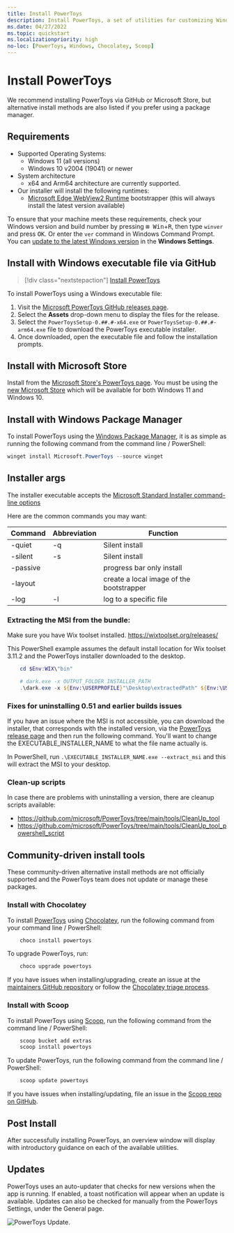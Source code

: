 ```yaml
---
title: Install PowerToys
description: Install PowerToys, a set of utilities for customizing Windows, using an executable file or package manager (WinGet, Chocolatey, Scoop).
ms.date: 04/27/2022
ms.topic: quickstart
ms.localizationpriority: high
no-loc: [PowerToys, Windows, Chocolatey, Scoop]
---
```


# Install PowerToys

We recommend installing PowerToys via GitHub or Microsoft Store, but alternative install methods are also listed if you prefer using a package manager.

## Requirements

- Supported Operating Systems:
  - Windows 11 (all versions)
  - Windows 10 v2004 (19041) or newer
- System architecture
  - x64 and Arm64 architecture are currently supported.
- Our installer will install the following runtimes:
  - [Microsoft Edge WebView2 Runtime](https://go.microsoft.com/fwlink/p/?LinkId=2124703) bootstrapper (this will always install the latest version available)

To ensure that your machine meets these requirements, check your Windows version and build number by pressing <kbd>⊞ Win</kbd>+<kbd>R</kbd>, then type `winver` and press <kbd>OK</kbd>. Or enter the `ver` command in Windows Command Prompt. You can [update to the latest Windows version](ms-settings:windowsupdate) in the **Windows Settings**.

## Install with Windows executable file via GitHub

> [!div class="nextstepaction"]
> [Install PowerToys](https://aka.ms/installpowertoys)

To install PowerToys using a Windows executable file:

1. Visit the [Microsoft PowerToys GitHub releases page](https://aka.ms/installpowertoys).
2. Select the **Assets** drop-down menu to display the files for the release.
3. Select the `PowerToysSetup-0.##.#-x64.exe` or `PowerToysSetup-0.##.#-arm64.exe` file to download the PowerToys executable installer.
4. Once downloaded, open the executable file and follow the installation prompts.

## Install with Microsoft Store

Install from the [Microsoft Store's PowerToys page](https://aka.ms/getPowertoys). You must be using the [new Microsoft Store](https://blogs.windows.com/windowsExperience/2021/06/24/building-a-new-open-microsoft-store-on-windows-11/) which will be available for both Windows 11 and Windows 10.

## Install with Windows Package Manager

To install PowerToys using the [Windows Package Manager](../package-manager/winget/index.md), it is as simple as running the following command from the command line / PowerShell:

```powershell
winget install Microsoft.PowerToys --source winget
```

## Installer args

The installer executable accepts the [Microsoft Standard Installer command-line options](/windows/win32/msi/standard-installer-command-line-options)

Here are the common commands you may want:

| Command  | Abbreviation | Function     |
|----------|--------------| ------------ |
| -quiet   | -q           | Silent install |
| -silent  | -s           | Silent install |
| -passive |              | progress bar only install |
| -layout  |              | create a local image of the bootstrapper |
| -log     | -l           | log to a specific file |

### Extracting the MSI from the bundle:

Make sure you have Wix toolset installed. https://wixtoolset.org/releases/

This PowerShell example assumes the default install location for Wix toolset 3.11.2 and the PowerToys installer downloaded to the desktop.

```powershell
	cd $Env:WIX\"bin"

	# dark.exe -x OUTPUT_FOLDER INSTALLER_PATH
	.\dark.exe -x ${Env:\USERPROFILE}"\Desktop\extractedPath" ${Env:\USERPROFILE}"\Desktop\PowerToysSetup-0.53.0-x64.exe"
```

### Fixes for uninstalling 0.51 and earlier builds issues

If you have an issue where the MSI is not accessible, you can download the installer, that corresponds with the installed version, via the [PowerToys release page](https://github.com/microsoft/PowerToys/releases) and then run the following command. You'll want to change the EXECUTABLE_INSTALLER_NAME to what the file name actually is.

In PowerShell, run `.\EXECUTABLE_INSTALLER_NAME.exe --extract_msi` and this will extract the MSI to your desktop.

### Clean-up scripts

In case there are problems with uninstalling a version, there are cleanup scripts available:

- https://github.com/microsoft/PowerToys/tree/main/tools/CleanUp_tool
- https://github.com/microsoft/PowerToys/tree/main/tools/CleanUp_tool_powershell_script

## Community-driven install tools

These community-driven alternative install methods are not officially supported and the PowerToys team does not update or manage these packages.

### Install with Chocolatey

To install [PowerToys](https://community.chocolatey.org/packages/powertoys) using [Chocolatey](https://chocolatey.org/), run the following command from your command line / PowerShell:

```powershell
	choco install powertoys
```

To upgrade PowerToys, run:

```powershell
	choco upgrade powertoys
```

If you have issues when installing/upgrading, create an issue at the [maintainers GitHub repository](https://github.com/mkevenaar/chocolatey-packages/issues) or follow the [Chocolatey triage process](https://docs.chocolatey.org/en-us/community-repository/users/package-triage-process).

### Install with Scoop

To install PowerToys using [Scoop](https://scoop.sh/), run the following command from the command line / PowerShell:

```powershell
	scoop bucket add extras
	scoop install powertoys
```

To update PowerToys, run the following command from the command line / PowerShell:

```powershell
	scoop update powertoys
```

If you have issues when installing/updating, file an issue in the [Scoop repo on GitHub](https://github.com/lukesampson/scoop/issues).


## Post Install

After successfully installing PowerToys, an overview window will display with introductory guidance on each of the available utilities.

## Updates

PowerToys uses an auto-updater that checks for new versions when the app is running. If enabled, a toast notification will appear when an update is available. Updates can also be checked for manually from the PowerToys Settings, under the General page.

![PowerToys Update.](../images/powertoys-updates.png)
